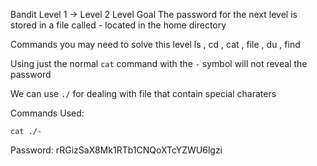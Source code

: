 Bandit Level 1 → Level 2
Level Goal
The password for the next level is stored in a file called - located in the home directory

Commands you may need to solve this level
ls , cd , cat , file , du , find

Using just the normal ```cat``` command with the ```-``` symbol will not reveal the password 

We can use ```./``` for dealing with file that contain special charaters 

Commands Used:
```
cat ./-
```

Password:
rRGizSaX8Mk1RTb1CNQoXTcYZWU6lgzi